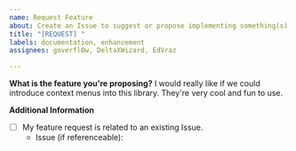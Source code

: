 ```yaml
---
name: Request Feature
about: Create an Issue to suggest or propose implementing something(s).
title: "[REQUEST] "
labels: documentation, enhancement
assignees: goverfl0w, DeltaXWizard, EdVraz

---
```


**What is the feature you're proposing?**
I would really like if we could introduce context menus into this library. They're very cool and fun to use.

**Additional Information**
- [ ] My feature request is related to an existing Issue.
    - Issue (if referenceable):

